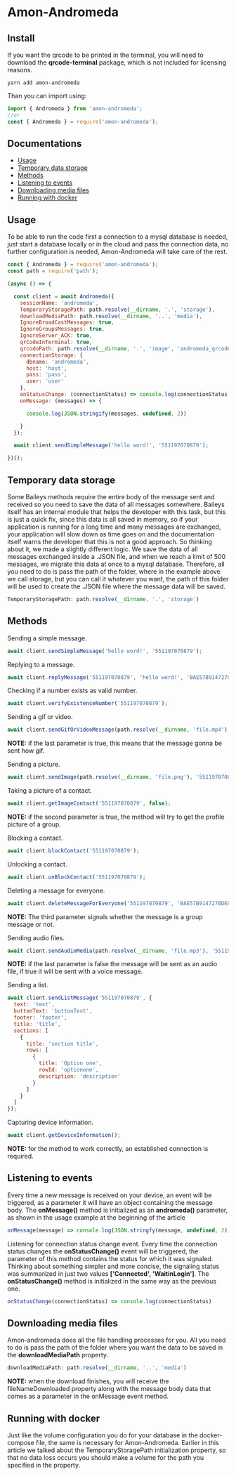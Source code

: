 # Amon-Andromeda

## Install

If you want the qrcode to be printed in the terminal, you will need to download the **qrcode-terminal** package, which is not included for licensing reasons.

```
yarn add amon-andromeda
```

Than you can import using: 

``` ts
import { Andromeda } from 'amon-andromeda';
//or
const { Andromeda } = require('amon-andromeda');
```

## Documentations

- <a href="#usage">Usage</a>
- <a href="#temporary-data-storage">Temporary data storage</a>
- <a href="#methods">Methods</a>
- <a href="#listening-to-events">Listening to events</a>
- <a href="#downloading-media-files">Downloading media files</a>
- <a href="#running-with-docker">Running with docker</a>

## Usage

To be able to run the code first a connection to a mysql database is needed, just start a database locally or in the cloud and pass the connection data, no further configuration is needed, Amon-Andromeda will take care of the rest.

``` js
const { Andromeda } = require('amon-andromeda');
const path = require('path');

(async () => {

  const client = await Andromeda({
    sessionName: 'andromeda',
    TemporaryStoragePath: path.resolve(__dirname, '.', 'storage'),
    downloadMediaPath: path.resolve(__dirname, '..', 'media'),
    IgnoreBroadCastMessages: true,
    IgnoreGroupsMessages: true,
    IgnoreServer_ACK: true,
    qrCodeInTerminal: true,
    qrcodoPath: path.resolve(__dirname, '.', 'image', 'andromeda_qrcode.png'),
    connectionStorage: {
      dbname: 'andromeda',
      host: 'host',
      pass: 'pass',
      user: 'user'
    },
    onStatusChange: (connectionStatus) => console.log(connectionStatus),
    onMessage: (messages) => {

      console.log(JSON.stringify(messages, undefined, 2))

    }
  });

  await client.sendSimpleMessage('hello word!', '551197070879');

})();
```

## Temporary data storage

Some Baileys methods require the entire body of the message sent and received so you need to save the data of all messages somewhere. Baileys itself has an internal module that helps the developer with this task, but this is just a quick fix, since this data is all saved in memory, so if your application is running for a long time and many messages are exchanged, your application will slow down as time goes on and the documentation itself warns the developer that this is not a good approach. So thinking about it, we made a slightly different logic. We save the data of all messages exchanged inside a .JSON file, and when we reach a limit of 500 messages, we migrate this data at once to a mysql database. Therefore, all you need to do is pass the path of the folder, where in the example above we call storage, but you can call it whatever you want, the path of this folder will be used to create the .JSON file where the message data will be saved.

```js
TemporaryStoragePath: path.resolve(__dirname, '.', 'storage')
```

## Methods

Sending a simple message.
``` js
await client.sendSimpleMessage('hello word!', '551197070879');
```

Replying to a message.
``` js
await client.replyMessage('551197070879', 'hello word!', 'BAE57B9147270DE0');
```

Checking if a number exists as valid number.
``` js
await client.verifyExistenceNumber('551197070879');
```

Sending a gif or video.
``` js
await client.sendGifOrVideoMessage(path.resolve(__dirname, 'file.mp4'), '551197070879', 'hello word!', true);
```

**NOTE:** if the last parameter is true, this means that the message gonna be sent how gif.

Sending a picture.
``` js
await client.sendImage(path.resolve(__dirname, 'file.png'), '551197070879', 'Hello word!');
```

Taking a picture of a contact.
``` js
await client.getImageContact('551197070879', false);
```

**NOTE:** if the second parameter is true, the method will try to get the profile picture of a group.

Blocking a contact.
``` js
await client.blockContact('551197070879');
```

Unlocking a contact.
``` js
await client.unBlockContact('551197070879');
```

Deleting a message for everyone.
``` js
await client.deleteMessageForEveryone('551197070879', 'BAE57B9147270DE0', false);
```

**NOTE:** The third parameter signals whether the message is a group message or not.

Sending audio files.
``` js
await client.sendAudioMedia(path.resolve(__dirname, 'file.mp3'), '551197070879', false);
```

**NOTE:** if the last parameter is false the message will be sent as an audio file, if true it will be sent with a voice message.

Sending a list.
``` js
await client.sendListMessage('551197070879', {
  text: 'text',
  buttonText: 'buttonText',
  footer: 'footer',
  title: 'title',
  sections: [
    {
      title: 'section title',
      rows: [
        {
          title: 'Option one',
          rowId: 'optionone',
          description: 'description'
        }
      ]
    }
  ]
});
```

Capturing device information.
``` js
await client.getDeviceInformation();
```

**NOTE:** for the method to work correctly, an established connection is required.

## Listening to events

Every time a new message is received on your device, an event will be triggered, as a parameter it will have an object containing the message body. The **onMessage()** method is initialized as an **andromeda()** parameter, as shown in the usage example at the beginning of the article

```js
onMessage(message) => console.log(JSON.stringfy(message, undefined, 2))
```

Listening for connection status change event. Every time the connection status changes the **onStatusChange()** event will be triggered, the parameter of this method contains the status for which it was signaled. Thinking about something simpler and more concise, the signaling status was summarized in just two values **['Connected', 'WaitinLogin']**. The **onStatusChange()** method is initialized in the same way as the previous one.

```js
onStatusChange(connectionStatus) => console.log(connectionStatus)
```

## Downloading media files

Amon-andromeda does all the file handling processes for you. All you need to do is pass the path of the folder where you want the data to be saved in the **downloadMediaPath** property.

```js
downloadMediaPath: path.resolve(__dirname, '..', 'media')
```

**NOTE:** when the download finishes, you will receive the fileNameDownloaded property along with the message body data that comes as a parameter in the onMessage event method.

## Running with docker

Just like the volume configuration you do for your database in the docker-compose file, the same is necessary for Amon-Andromeda. Earlier in this article we talked about the TemporaryStoragePath initialization property, so that no data loss occurs you should make a volume for the path you specified in the property.